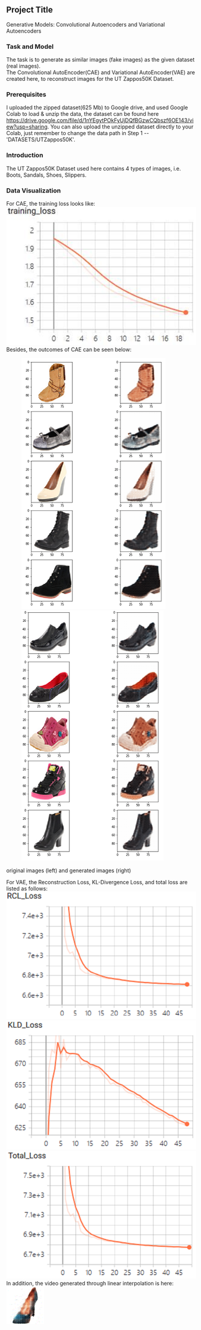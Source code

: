 ## Project Title

Generative Models: Convolutional Autoencoders and Variational Autoencoders

### Task and Model

The task is to generate as similar images (fake images) as the given dataset (real images).  
The Convolutional AutoEncoder(CAE) and Variational AutoEncoder(VAE) are created here, to reconstruct images for the UT Zappos50K Dataset.


### Prerequisites

I uploaded the zipped dataset(625 Mb) to Google drive, and used Google Colab to load & unzip the data, the dataset can be found here https://drive.google.com/file/d/1nYEgytPOkFyUjDQfBGzwCQbszf6OE143/view?usp=sharing. You can also upload the unzipped dataset directly to your Colab, just remember to change the data path in Step 1 --'DATASETS/UTZappos50K'.


### Introduction

The UT Zappos50K Dataset used here contains 4 types of images, i.e. Boots, Sandals, Shoes, Slippers.


### Data Visualization
For CAE, the training loss looks like:  
![image](https://github.com/MianWang123/Variational-Autoencoder/blob/master/pics/cae_loss.PNG)   
Besides, the outcomes of CAE can be seen below:
<figure class="half">
    <img src="https://github.com/MianWang123/Variational-Autoencoder/blob/master/pics/cae_pic1.PNG">
    <img src="https://github.com/MianWang123/Variational-Autoencoder/blob/master/pics/cae_pic2.PNG">
</figure>
original images (left) and generated images (right)  

For VAE, the Reconstruction Loss, KL-Divergence Loss, and total loss are listed as follows:     
![image](https://github.com/MianWang123/Variational-Autoencoder/blob/master/pics/vae_bceloss.PNG)![image](https://github.com/MianWang123/Variational-Autoencoder/blob/master/pics/vae_kldloss.PNG)![image](https://github.com/MianWang123/Variational-Autoencoder/blob/master/pics/vae_totalloss.PNG)    
In addition, the video generated through linear interpolation is here:    
![image](https://github.com/MianWang123/Variational-Autoencoder/blob/master/pics/vae_video.gif)



